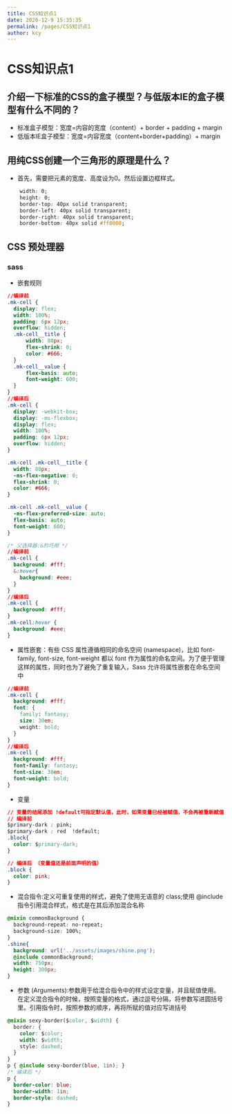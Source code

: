 ```yaml
---
title: CSS知识点1
date: 2020-12-9 15:35:35
permalink: /pages/CSS知识点1
author: kcy
---
```


# CSS知识点1

## 介绍一下标准的CSS的盒子模型？与低版本IE的盒子模型有什么不同的？
* 标准盒子模型：宽度=内容的宽度（content）+ border + padding + margin
* 低版本IE盒子模型：宽度=内容宽度（content+border+padding）+ margin

## 用纯CSS创建一个三角形的原理是什么？
* 首先，需要把元素的宽度、高度设为0。然后设置边框样式。
```css
    width: 0;
    height: 0;
    border-top: 40px solid transparent;
    border-left: 40px solid transparent;
    border-right: 40px solid transparent;
    border-bottom: 40px solid #ff0000;
```
## CSS 预处理器
### sass
* 嵌套规则
```css
//编译前
.mk-cell {
  display: flex;
  width: 100%;
  padding: 6px 12px;
  overflow: hidden;
  .mk-cell__title {
      width: 80px;
      flex-shrink: 0;
      color: #666;
  }
  .mk-cell__value {
      flex-basis: auto;
      font-weight: 600;
  }
}
//编译后
.mk-cell {
  display: -webkit-box;
  display: -ms-flexbox;
  display: flex;
  width: 100%;
  padding: 6px 12px;
  overflow: hidden;
}

.mk-cell .mk-cell__title {
  width: 80px;
  -ms-flex-negative: 0;
  flex-shrink: 0;
  color: #666;
}

.mk-cell .mk-cell__value {
  -ms-flex-preferred-size: auto;
  flex-basis: auto;
  font-weight: 600;
}

/* 父选择器:&的巧用 */
//编译前
.mk-cell {
  background: #fff;
  &:hover{
    background: #eee;
  }
}
//编译后
.mk-cell {
  background: #fff;
}
.mk-cell:hover {
  background: #eee;
}
```
* 属性嵌套：有些 CSS 属性遵循相同的命名空间 (namespace)，比如 font-family, font-size, font-weight 都以 font 作为属性的命名空间。为了便于管理这样的属性，同时也为了避免了重复输入，Sass 允许将属性嵌套在命名空间中
```css
//编译前
.mk-cell {
  background: #fff;
  font: {
    family: fantasy;
    size: 30em;
    weight: bold;
  }
}
//编译后
.mk-cell {
  background: #fff;
  font-family: fantasy;
  font-size: 30em;
  font-weight: bold;
}
```
* 变量
```css
// 变量的结尾添加 !default可指定默认值，此时，如果变量已经被赋值，不会再被重新赋值，如果变量未被赋值，则会被赋予新的值
// 编译前
$primary-dark : pink;
$primary-dark : red  !default;
.block{
  color: $primary-dark;
}

// 编译后 （变量值还是前面声明的值）
.block {
  color: pink;
}

```
* 混合指令:定义可重复使用的样式，避免了使用无语意的 class;使用 @include 指令引用混合样式，格式是在其后添加混合名称
```css
@mixin commonBackground {
  background-repeat: no-repeat;
  background-size: 100%;
}
.shine{
  background: url('../assets/images/shine.png');
  @include commonBackground;
  width: 750px;
  height: 300px;
}
```
* 参数 (Arguments):参数用于给混合指令中的样式设定变量，并且赋值使用。在定义混合指令的时候，按照变量的格式，通过逗号分隔，将参数写进圆括号里。引用指令时，按照参数的顺序，再将所赋的值对应写进括号
```css
@mixin sexy-border($color, $width) {
  border: {
    color: $color;
    width: $width;
    style: dashed;
  }
}
p { @include sexy-border(blue, 1in); }
/* 编译后 */
p {
  border-color: blue;
  border-width: 1in;
  border-style: dashed; 
}
```
